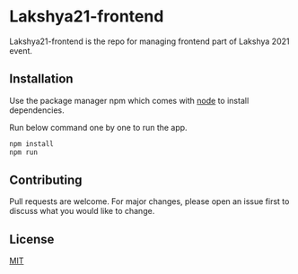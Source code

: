 # Lakshya21-frontend

Lakshya21-frontend is the repo for managing frontend part of Lakshya 2021 event.

## Installation

Use the package manager npm which comes with [node](https://nodejs.org/en/) to install dependencies.

Run below command one by one to run the app.
```bash
npm install
npm run
```

## Contributing
Pull requests are welcome. For major changes, please open an issue first to discuss what you would like to change.

## License
[MIT](https://github.com/Neel278/lakshya21-frontend/blob/main/LICENSE)
